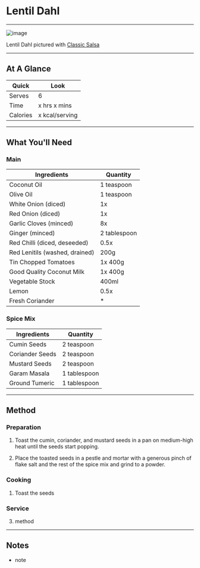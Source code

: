 # Lentil Dahl

---

![image](https://drive.google.com/uc?export=view&id=1wgNpJ5Y8XfwfvIM_kVZ_EPLn6pPzpT_H)

Lentil Dahl pictured with [Classic Salsa](https://github.com/DearCM1/Notes/blob/master/recipes/classic_salsa.md)

---

## At A Glance

Quick | Look
-- | --
Serves | 6
Time | x hrs x mins
Calories | x kcal/serving

---

## What You'll Need

### **Main**

Ingredients | Quantity
-- | --
Coconut Oil | 1 teaspoon
Olive Oil | 1 teaspoon
White Onion (diced) | 1x
Red Onion (diced) | 1x
Garlic Cloves (minced) | 8x
Ginger (minced) | 2 tablespoon
Red Chilli (diced, deseeded) | 0.5x
Red Lenitils (washed, drained) | 200g
Tin Chopped Tomatoes | 1x 400g
Good Quality Coconut Milk | 1x 400g
Vegetable Stock | 400ml
Lemon | 0.5x
Fresh Coriander | *

### **Spice Mix**

Ingredients | Quantity
-- | --
Cumin Seeds | 2 teaspoon
Coriander Seeds | 2 teaspoon
Mustard Seeds | 2 teaspoon
Garam Masala | 1 tablespoon
Ground Tumeric | 1 tablespoon

---

## Method

### **Preparation**

1. Toast the cumin, coriander, and mustard seeds in a pan on medium-high heat until the seeds start popping.

2. Place the toasted seeds in a pestle and mortar with a generous pinch of flake salt and the rest of the spice mix and grind to a powder.

### **Cooking**

1. Toast the seeds 

### **Service**

3. method

---

## Notes

- note